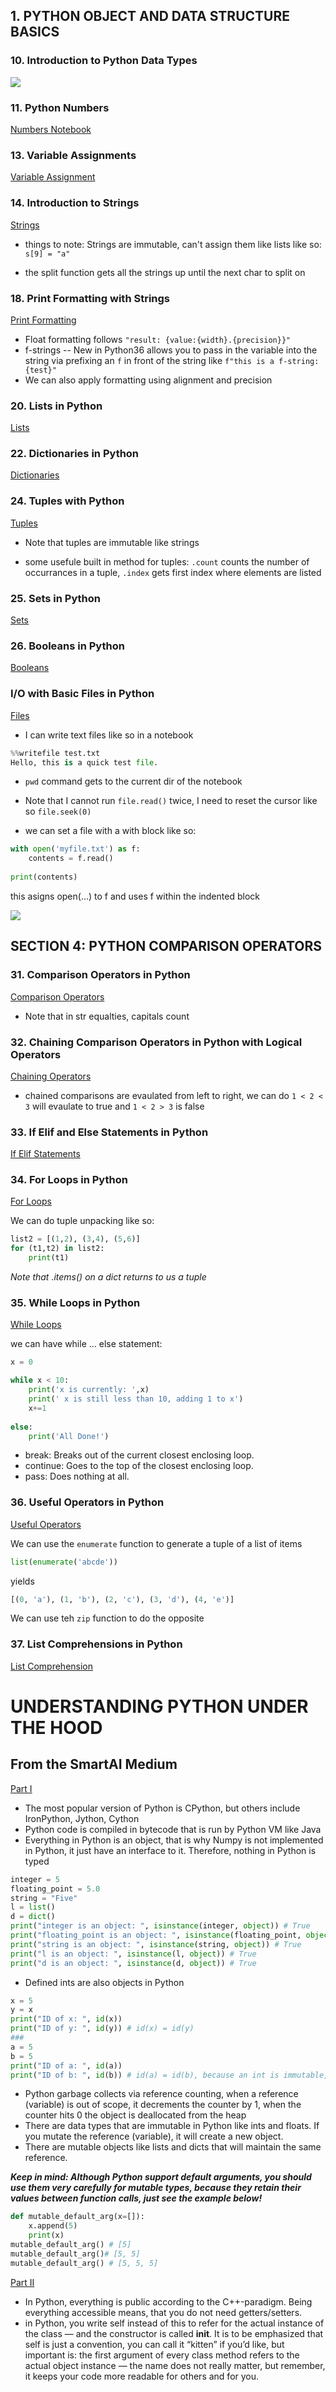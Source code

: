 ## 1. PYTHON OBJECT AND DATA STRUCTURE BASICS

### 10. Introduction to Python Data Types

![](./images/basic_data_types.png)

### 11. Python Numbers

[Numbers Notebook](http://localhost:8888/lab/tree/notebooks/00-Python%20Object%20and%20Data%20Structure%20Basics/01-Numbers.ipynb)

### 13. Variable Assignments

[Variable Assignment](http://localhost:8888/lab/tree/notebooks/00-Python%20Object%20and%20Data%20Structure%20Basics/01-Variable%20Assignment.ipynb)

### 14. Introduction to Strings

[Strings](http://localhost:8888/lab/tree/notebooks/00-Python%20Object%20and%20Data%20Structure%20Basics/02-Strings.ipynb)

- things to note: Strings are immutable, can't assign them like lists like so: <code>s[9] = "a"</code>

- the split function gets all the strings up until the next char to split on

### 18. Print Formatting with Strings

[Print Formatting](http://localhost:8888/lab/tree/notebooks/00-Python%20Object%20and%20Data%20Structure%20Basics/03-Print%20Formatting%20with%20Strings.ipynb)

- Float formatting follows `"result: {value:{width}.{precision}}"` 
- f-strings -- New in Python36 allows you to pass in the variable into the string via prefixing an `f` in front of the string like `f"this is a f-string: {test}"`
- We can also apply formatting using alignment and precision


### 20. Lists in Python

[Lists](http://localhost:8888/lab/tree/notebooks/00-Python%20Object%20and%20Data%20Structure%20Basics/04-Lists.ipynb)


### 22. Dictionaries in Python

[Dictionaries](http://localhost:8888/lab/tree/udemy-course-notes/python_bootcamp/notebooks/00-Python%20Object%20and%20Data%20Structure%20Basics/05-Dictionaries.ipynb)

### 24. Tuples with Python

[Tuples](http://localhost:8888/lab/tree/udemy-course-notes/python_bootcamp/notebooks/00-Python%20Object%20and%20Data%20Structure%20Basics/06-Tuples.ipynb)

- Note that tuples are immutable like strings

- some usefule built in method for tuples: `.count` counts the number of occurrances in a tuple, `.index` gets first index where elements are listed

### 25. Sets in Python

[Sets](http://localhost:8888/lab/tree/udemy-course-notes/python_bootcamp/notebooks/00-Python%20Object%20and%20Data%20Structure%20Basics/07-Sets%20and%20Booleans.ipynb)

### 26. Booleans in Python

[Booleans](http://localhost:8888/lab/tree/udemy-course-notes/python_bootcamp/notebooks/00-Python%20Object%20and%20Data%20Structure%20Basics/07-Sets%20and%20Booleans.ipynb)

### I/O with Basic Files in Python

[Files](http://localhost:8888/lab/tree/udemy-course-notes/python_bootcamp/notebooks/00-Python%20Object%20and%20Data%20Structure%20Basics/08-Files.ipynb)

-  I can write text files like so in a notebook

```python
%%writefile test.txt
Hello, this is a quick test file.
```
- ```pwd``` command gets to the current dir of the notebook

- Note that I cannot run `file.read()` twice, I need to reset the cursor like so `file.seek(0)`

- we can set a file with a with block like so:

```python
with open('myfile.txt') as f:
    contents = f.read()
    
print(contents)
```

this asigns open(...) to f and uses f within the indented block

![](./images/file_modes.png)


## SECTION 4: PYTHON COMPARISON OPERATORS

### 31. Comparison Operators in Python

[Comparison Operators](http://localhost:8888/lab/tree/udemy-course-notes/python_bootcamp/notebooks/01-Python%20Comparison%20Operators/01-Comparison%20Operators.ipynb)

- Note that in str equalties, capitals count 

### 32. Chaining Comparison Operators in Python with Logical Operators

[Chaining Operators](http://localhost:8888/lab/tree/udemy-course-notes/python_bootcamp/notebooks/01-Python%20Comparison%20Operators/02-Chained%20Comparison%20Operators.ipynb)

- chained comparisons are evaulated from left to right, we can do `1 < 2 < 3` will evaulate to true and `1 < 2 > 3` is false

### 33. If Elif and Else Statements in Python

[If Elif Statements](http://localhost:8888/lab/tree/udemy-course-notes/python_bootcamp/notebooks/02-Python%20Statements/02-if,%20elif,%20and%20else%20Statements.ipynb)

### 34. For Loops in Python

[For Loops](http://localhost:8888/lab/tree/udemy-course-notes/python_bootcamp/notebooks/02-Python%20Statements/03-for%20Loops.ipynb)

We can do tuple unpacking like so:

```python
list2 = [(1,2), (3,4), (5,6)]
for (t1,t2) in list2:
    print(t1)
```

*Note that .items() on a dict returns to us a tuple*

### 35. While Loops in Python

[While Loops](http://localhost:8888/lab/tree/udemy-course-notes/python_bootcamp/notebooks/02-Python%20Statements/04-while%20Loops.ipynb)

we can have while ... else statement:

```python
x = 0

while x < 10:
    print('x is currently: ',x)
    print(' x is still less than 10, adding 1 to x')
    x+=1
    
else:
    print('All Done!')
```

- break: Breaks out of the current closest enclosing loop.
- continue: Goes to the top of the closest enclosing loop.
- pass: Does nothing at all.

### 36. Useful Operators in Python

[Useful Operators](http://localhost:8888/lab/tree/udemy-course-notes/python_bootcamp/notebooks/02-Python%20Statements/05-Useful-Operators.ipynb)

We can use the `enumerate` function to generate a tuple of a list of items
```python
list(enumerate('abcde'))
```
yields
```python
[(0, 'a'), (1, 'b'), (2, 'c'), (3, 'd'), (4, 'e')]
```
We can use teh `zip` function to do the opposite


### 37. List Comprehensions in Python

[List Comprehension](http://localhost:8888/lab/tree/udemy-course-notes/python_bootcamp/notebooks/02-Python%20Statements/06-List%20Comprehensions.ipynb)






# UNDERSTANDING PYTHON UNDER THE HOOD

## From the SmartAI Medium

[Part I](https://medium.com/@SmartLabAI/python-under-the-hood-tips-and-tricks-from-a-c-programmers-perspective-01-b5f96895663)

- The most popular version of Python is CPython, but others include IronPython, Jython, Cython
- Python code is compiled in bytecode that is run by Python VM like Java 
- Everything in Python is an object, that is why Numpy is not implemented in Python, it just have an interface to it. Therefore, nothing in Python is typed

```python
integer = 5
floating_point = 5.0
string = "Five"
l = list()
d = dict()
print("integer is an object: ", isinstance(integer, object)) # True
print("floating_point is an object: ", isinstance(floating_point, object)) # True
print("string is an object: ", isinstance(string, object)) # True
print("l is an object: ", isinstance(l, object)) # True
print("d is an object: ", isinstance(d, object)) # True
```

- Defined ints are also objects in Python
```python
x = 5
y = x
print("ID of x: ", id(x))
print("ID of y: ", id(y)) # id(x) = id(y)
###
a = 5
b = 5
print("ID of a: ", id(a))
print("ID of b: ", id(b)) # id(a) = id(b), because an int is immutable, see further explanation below
```
- Python garbage collects via reference counting, when a reference (variable) is out of scope, it decrements the counter by 1, when the counter hits 0 the object is deallocated from the heap
- There are data types that are immutable in Python like ints and floats. If you mutate the reference (variable), it will create a new object.
- There are mutable objects like lists and dicts that will maintain the same reference.

___Keep in mind: Although Python support default arguments, you should use them very carefully for mutable types, because they retain their values between function calls, just see the example below!___

```python
def mutable_default_arg(x=[]):
    x.append(5)
    print(x)
mutable_default_arg() # [5]
mutable_default_arg()# [5, 5]
mutable_default_arg() # [5, 5, 5]
```

[Part II](https://medium.com/@SmartLabAI/python-under-the-hood-tips-and-tricks-from-a-c-programmers-perspective-02-b52675c7c0af)

- In Python, everything is public according to the C++-paradigm. Being everything accessible means, that you do not need getters/setters.
- in Python, you write self instead of this to refer for the actual instance of the class — and the constructor is called __init__. It is to be emphasized that self is just a convention, you can call it “kitten” if you’d like, but important is: the first argument of every class method refers to the actual object instance — the name does not really matter, but remember, it keeps your code more readable for others and for you.
